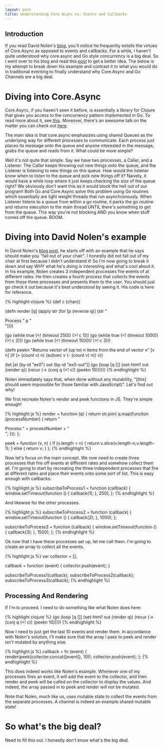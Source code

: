 ```yaml
---
layout: post
title: Understanding Core Async vs. Events and Callbacks
---
```


Introduction
------------

If you read David Nolen's [blog](http://swannodette.github.io/), you'll notice he frequently extolls the virtues of Core.Async as opposed to events and callbacks. For a while, I haven't quite understood why core.async and Go style concurrency is a big deal. So I went over to his blog and read this [post](http://swannodette.github.io/2013/07/12/communicating-sequential-processes/) to get a better idea. The below is my attempt to break down his example and contrast it to what you would do in traditional eventing to finally understand why Core.Async and Go Channels are a big deal.


Diving into Core.Async
======================

Core.Async, if you haven't seen it before, is essentially a library for Clojure that gives you access to the concurrency pattern implemented in Go. To read more about it, see [this](http://clojure.com/blog/2013/06/28/clojure-core-async-channels.html). Moreover, there's an awesome talk on the matter you can check out <a href="http://www.infoq.com/presentations/clojure-core-async" target="_blank">here</a>.


The main idea is that core.async emphasizes using shared Queues as the underlying way for different processes to communicate. Each process just places its message onto the queue and anyone interested in the message, grabs the queue and reads from it. What could be more simple?

Well it's not quite that simple. Say we have two processes, a Caller, and a Listener. The Caller keeps throwing out new things onto the queue, and the Listener is listening to new things on this queue. How would the listener know when to listen to the queue and pick new things off it? Naively, it would have a while loop where it just keeps checking the size of the queue right? We obviously don't want this as it would block the hell out of our program! Both Go and Core.Async solve this problem using Go routines which essentially are light weight threads that run asynchronously. When Listener listens to a queue from within a go routine, it parks the go routine and returns execution to the main thread UNTIL there's something to get from the queue. This way you're not blocking AND you know when stuff comes off the queue. BOOM.

Diving into David Nolen's example
=================================

In David Nolen's [blog post](http://swannodette.github.io/2013/07/12/communicating-sequential-processes/), he starts off with an example that he says should make you "fall out of your chair". I honestly did not fall out of my chair at first because I didn't understand it! So I'm now going to break it down and say WHY what he's doing is interesting and what's cool about it. In his example, Nolen creates 3 independent processes fire events of at different rates. He then creates a fourth process that collects the events from these three processes and presents them to the user. You should just go check it out because it's best understood by seeing it. His code is here for reference.


{% highlight clojure %}
(def c (chan))

(defn render [q]
  (apply str
    (for [p (reverse q)]
      (str "<div class='proc-" p "'>Process " p "</div>"))))

(go (while true (<! (timeout 250)) (>! c 1)))
(go (while true (<! (timeout 1000)) (>! c 2)))
(go (while true (<! (timeout 1500)) (>! c 3)))

(defn peekn
  "Returns vector of (up to) n items from the end of vector v"
  [v n]
  (if (> (count v) n)
    (subvec v (- (count v) n))
    v))

(let [el  (by-id "ex0")
      out (by-id "ex0-out")]
  (go (loop [q []]
        (set-html! out (render q))
        (recur (-> (conj q (<! c)) (peekn 10))))))
{% endhighlight %}

Nolen immediately says that, when done without any mutability, "[this] should seem impossible for those familiar with JavaScript)". Let's find out why!

We first recreate Nolen's render and peek functions in JS. They're simple enough!

{% highlight js %}
render = function (q) {
  return str.join(
    q.map(function (processNumber) {
      return "<div class='proc-" + processNumber + "'>Process " + processNumber + "</div>";
    }));
};

peek = function (v, n) {
  if (v.length > n) {
    return v.slice(v.length-n,v.length-1);
  } else {
    return v;
  }
};
{% endhighlight %}

Now let's focus on the main concept. We now need to create three processes that fire off events at different rates and somehow collect them all. I'm going to start by recreating the three independent processes that fire at different rates and place their events onto some sort of list. This is easy enough with callbacks:

{% highlight js %}
subscribeToProcess1 = function (callback) {
  window.setTimeout(function () {
    callback(1);
  }, 250);
};
{% endhighlight %}


And likewise for the other processes.

{% highlight js %}
subscribeToProcess2 = function (callback) {
  window.setTimeout(function () {
    callback(2);
  }, 1000);
};

subscribeToProcess3 = function (callback) {
  window.setTimeout(function () {
    callback(3);
  }, 1500);
};
{% endhighlight %}

Ok now that I have these processes set up, let me call them. I'm going to create an array to collect all the events.

{% highlight js %}
var collector = [];

callback = function (event) {
  collector.push(event);
}

subscribeToProcess1(callback);
subscribeToProcess2(callback);
subscribeToProcess3(callback);
{% endhighlight %}

## Processing And Rendering ##

If I'm to proceed. I need to do something like what Nolen does here:

{% highlight clojure %}
(go (loop [q []]
      (set-html! out (render q))
      (recur (-> (conj q (<! c)) (peekn 10)))))
{% endhighlight %}

Now I need to just get the last 10 events and render them. In accordance with Nolen's solution, I'll make sure that the array I pass to peek and render isn't mutated by anything else.

{% highlight js %}
callback = fn (event) {
  render(peek(collector.concat([event]), 10));
  collector.push(event);
};
{% endhighlight %}

This does indeed works like Nolen's example. Whenever one of my processes fires an event, it will add the event to the collector, and then render and peek will be called on the collector to display the values. And indeed, the array passed in to peek and render will not be mutated.

Note that Nolen, much like us, uses mutable state to collect the events from the separate processes. A channel is indeed an example shared mutable state!

So what's the big deal?
======================================

Need to fill this out. I honestly don't know what's the big deal.
